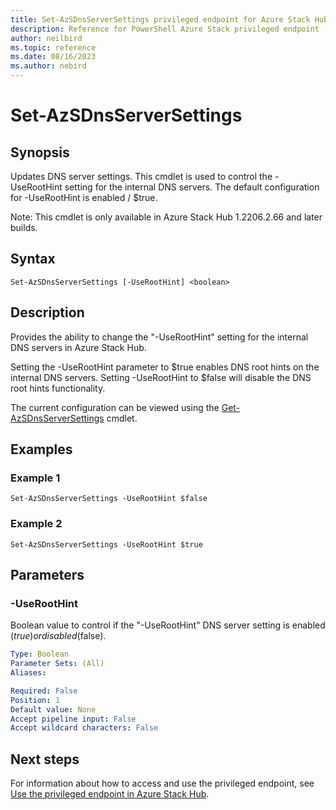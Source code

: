 ```yaml
---
title: Set-AzSDnsServerSettings privileged endpoint for Azure Stack Hub
description: Reference for PowerShell Azure Stack privileged endpoint - Set-AzSDnsServerSettings
author: neilbird
ms.topic: reference
ms.date: 08/16/2023
ms.author: nebird
---
```


# Set-AzSDnsServerSettings

## Synopsis

Updates DNS server settings. This cmdlet is used to control the -UseRootHint setting for the internal DNS servers. The default configuration for -UseRootHint is enabled / $true.

Note: This cmdlet is only available in Azure Stack Hub 1.2206.2.66 and later builds.

## Syntax

```
Set-AzSDnsServerSettings [-UseRootHint] <boolean>
```

## Description

Provides the ability to change the "-UseRootHint" setting for the internal DNS servers in Azure Stack Hub.

Setting the -UseRootHint parameter to $true enables DNS root hints on the internal DNS servers. Setting -UseRootHint to $false will disable the DNS root hints functionality.

The current configuration can be viewed using the [Get-AzSDnsServerSettings](get-azsdnsserversettings.md) cmdlet.

## Examples

### Example 1

```
Set-AzSDnsServerSettings -UseRootHint $false
```

### Example 2

```
Set-AzSDnsServerSettings -UseRootHint $true
```

## Parameters

### -UseRootHint

Boolean value to control if the "-UseRootHint" DNS server setting is enabled ($true) or disabled ($false).

```yaml
Type: Boolean
Parameter Sets: (All)
Aliases:

Required: False
Position: 1
Default value: None
Accept pipeline input: False
Accept wildcard characters: False
```

## Next steps

For information about how to access and use the privileged endpoint, see [Use the privileged endpoint in Azure Stack Hub](../../operator/azure-stack-privileged-endpoint.md).
